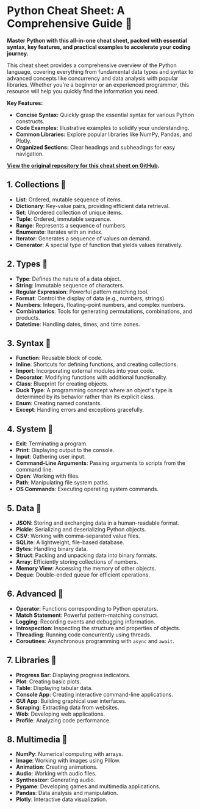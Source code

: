 # Python Cheat Sheet: A Comprehensive Guide 🔗

**Master Python with this all-in-one cheat sheet, packed with essential syntax, key features, and practical examples to accelerate your coding journey.**

This cheat sheet provides a comprehensive overview of the Python language, covering everything from fundamental data types and syntax to advanced concepts like concurrency and data analysis with popular libraries. Whether you're a beginner or an experienced programmer, this resource will help you quickly find the information you need.

**Key Features:**

*   **Concise Syntax:** Quickly grasp the essential syntax for various Python constructs.
*   **Code Examples:** Illustrative examples to solidify your understanding.
*   **Common Libraries:** Explore popular libraries like NumPy, Pandas, and Plotly.
*   **Organized Sections:** Clear headings and subheadings for easy navigation.

**[View the original repository for this cheat sheet on GitHub](https://github.com/gto76/python-cheatsheet).**

## 1. Collections 🔗

*   **List**: Ordered, mutable sequence of items.
*   **Dictionary**: Key-value pairs, providing efficient data retrieval.
*   **Set**: Unordered collection of unique items.
*   **Tuple**: Ordered, immutable sequence.
*   **Range**: Represents a sequence of numbers.
*   **Enumerate**: Iterates with an index.
*   **Iterator**: Generates a sequence of values on demand.
*   **Generator**: A special type of function that yields values iteratively.

## 2. Types 🔗

*   **Type**: Defines the nature of a data object.
*   **String**: Immutable sequence of characters.
*   **Regular Expression**: Powerful pattern matching tool.
*   **Format**: Control the display of data (e.g., numbers, strings).
*   **Numbers**: Integers, floating-point numbers, and complex numbers.
*   **Combinatorics**: Tools for generating permutations, combinations, and products.
*   **Datetime**: Handling dates, times, and time zones.

## 3. Syntax 🔗

*   **Function**: Reusable block of code.
*   **Inline**: Shortcuts for defining functions, and creating collections.
*   **Import**: Incorporating external modules into your code.
*   **Decorator**: Modifying functions with additional functionality.
*   **Class**: Blueprint for creating objects.
*   **Duck Type**: A programming concept where an object's type is determined by its behavior rather than its explicit class.
*   **Enum**: Creating named constants.
*   **Except**: Handling errors and exceptions gracefully.

## 4. System 🔗

*   **Exit**: Terminating a program.
*   **Print**: Displaying output to the console.
*   **Input**: Gathering user input.
*   **Command-Line Arguments**: Passing arguments to scripts from the command line.
*   **Open**: Working with files.
*   **Path**: Manipulating file system paths.
*   **OS Commands**: Executing operating system commands.

## 5. Data 🔗

*   **JSON**: Storing and exchanging data in a human-readable format.
*   **Pickle**: Serializing and deserializing Python objects.
*   **CSV**: Working with comma-separated value files.
*   **SQLite**: A lightweight, file-based database.
*   **Bytes**: Handling binary data.
*   **Struct**: Packing and unpacking data into binary formats.
*   **Array**: Efficiently storing collections of numbers.
*   **Memory View**: Accessing the memory of other objects.
*   **Deque**: Double-ended queue for efficient operations.

## 6. Advanced 🔗

*   **Operator**: Functions corresponding to Python operators.
*   **Match Statement**: Powerful pattern-matching construct.
*   **Logging**: Recording events and debugging information.
*   **Introspection**: Inspecting the structure and properties of objects.
*   **Threading**: Running code concurrently using threads.
*   **Coroutines**: Asynchronous programming with `async` and `await`.

## 7. Libraries 🔗

*   **Progress Bar**: Displaying progress indicators.
*   **Plot**: Creating basic plots.
*   **Table**: Displaying tabular data.
*   **Console App**: Creating interactive command-line applications.
*   **GUI App**: Building graphical user interfaces.
*   **Scraping**: Extracting data from websites.
*   **Web**: Developing web applications.
*   **Profile**: Analyzing code performance.

## 8. Multimedia 🔗

*   **NumPy**: Numerical computing with arrays.
*   **Image**: Working with images using Pillow.
*   **Animation**: Creating animations.
*   **Audio**: Working with audio files.
*   **Synthesizer**: Generating audio.
*   **Pygame**: Developing games and multimedia applications.
*   **Pandas**: Data analysis and manipulation.
*   **Plotly**: Interactive data visualization.